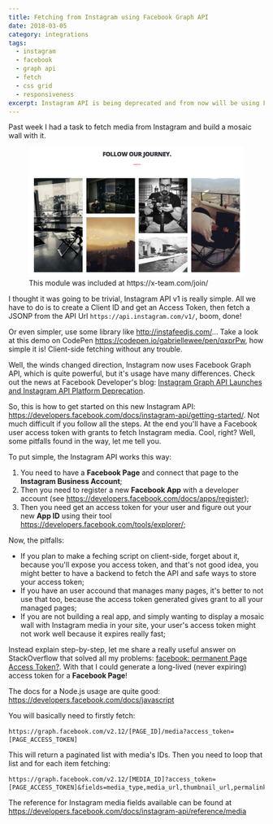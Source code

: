 ```yaml
---
title: Fetching from Instagram using Facebook Graph API
date: 2018-03-05
category: integrations
tags:
  - instagram
  - facebook
  - graph api
  - fetch
  - css grid
  - responsiveness
excerpt: Instagram API is being deprecated and from now will be using Facebook Graph API.
---
```


Past week I had a task to fetch media from Instagram and build a mosaic wall with it.

<figure>
  <img alt="Instagram media mosaic at https://x-team.com/join/" src="/content/posts/2018-03-05-fetching-from-instagram-using-facebook-graph-api/instagram-media-mosaic.png" />
  <figcaption>This module was included at https://x-team.com/join/</figcaption>
</figure>

I thought it was going to be trivial, Instagram API v1 is really simple. All we have to do is to create a Client ID and get an Access Token, then fetch a JSONP from the API Url `https://api.instagram.com/v1/`, boom, done!

Or even simpler, use some library like http://instafeedjs.com/... Take a look at this demo on CodePen https://codepen.io/gabriellewee/pen/qxprPw, how simple it is! Client-side fetching without any trouble.

Well, the winds changed direction, Instagram now uses Facebook Graph API, which is quite powerful, but it's usage have many differences. Check out the news at Facebook Developer's blog: [Instagram Graph API Launches and Instagram API Platform Deprecation](https://developers.facebook.com/blog/post/2018/01/30/instagram-graph-api-updates/).

So, this is how to get started on this new Instagram API: https://developers.facebook.com/docs/instagram-api/getting-started/. Not much difficult if you follow all the steps. At the end you'll have a Facebook user access token with grants to fetch Instagram media. Cool, right? Well, some pitfalls found in the way, let me tell you.

To put simple, the Instagram API works this way:

1. You need to have a **Facebook Page** and connect that page to the **Instagram Business Account**;
2. Then you need to register a new **Facebook App** with a developer account (see https://developers.facebook.com/docs/apps/register);
3. Then you need get an access token for your user and figure out your new **App ID** using their tool https://developers.facebook.com/tools/explorer/;

Now, the pitfalls:

- If you plan to make a feching script on client-side, forget about it, because you'll expose you access token, and that's not good idea, you might better to have a backend to fetch the API and safe ways to store your access token;
- If you have an user accound that manages many pages, it's better to not use that too, because the access token generated gives grant to all your managed pages;
- If you are not building a real app, and simply wanting to display a mosaic wall with Instagram media in your site, your user's access token might not work well because it expires really fast;

Instead explain step-by-step, let me share a really useful answer on StackOverflow that solved all my problems: [facebook: permanent Page Access Token?](https://stackoverflow.com/questions/17197970/facebook-permanent-page-access-token/28418469#28418469). With that I could generate a long-lived (never expiring) access token for a **Facebook Page**!

The docs for a Node.js usage are quite good: https://developers.facebook.com/docs/javascript

You will basically need to firstly fetch:

```
https://graph.facebook.com/v2.12/[PAGE_ID]/media?access_token=[PAGE_ACCESS_TOKEN]
```

This will return a paginated list with media's IDs. Then you need to loop that list and for each item fetching:

```
https://graph.facebook.com/v2.12/[MEDIA_ID]?access_token=[PAGE_ACCESS_TOKEN]&fields=media_type,media_url,thumbnail_url,permalink,caption
```

The reference for Instagram media fields available can be found at https://developers.facebook.com/docs/instagram-api/reference/media
